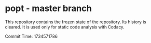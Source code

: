# popt - master branch

This repository contains the frozen state of the repository.
Its history is cleared. It is used only for static code
analysis with Codacy.

Commit Time: 1734571786